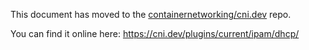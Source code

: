 
This document has moved to the [containernetworking/cni.dev](https://github.com/containernetworking/cni.dev) repo.

You can find it online here: https://cni.dev/plugins/current/ipam/dhcp/
